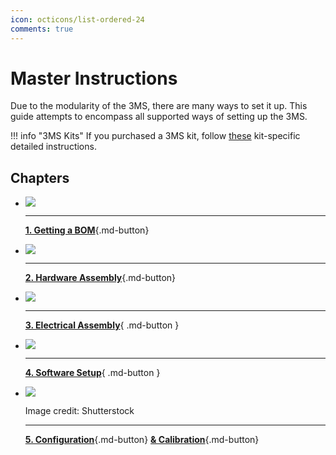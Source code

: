 ```yaml
---
icon: octicons/list-ordered-24
comments: true
---
```


<link rel="stylesheet" href="../assets/css/badges.css">

# Master Instructions

Due to the modularity of the 3MS, there are many ways to set it up. This guide attempts to encompass all supported ways of setting up the 3MS.

!!! info "3MS Kits"
    If you purchased a 3MS kit, follow [these](kits/index.md) kit-specific detailed instructions.

## Chapters

<div class="grid cards" markdown>

- [![](cart.png)](../setup/bom)

    ---

    [**1. Getting a BOM**](bom.md){.md-button}

- [![](https://media.printables.com/media/prints/1108644/images/9216280_de984a65-3c50-48c9-8b65-210f846f8b18_b5b7545c-3eb9-4bc8-a6c5-dec8cb7aa465/thumbs/inside/1600x1200/png/screenshot-2025-03-14-at-72728-am.webp)](assembly.md)

    ---

    [**2. Hardware Assembly**](assembly.md){.md-button}

- [![](step08a.jpeg)](../setup/assembly#wiring)

    ---

    [**3. Electrical Assembly**](../setup/assembly#wiring){ .md-button }

- [![](https://github.com/moggieuk/Happy-Hare/wiki/resources/happy_hare_logo.jpg)](https://github.com/moggieuk/Happy-Hare/wiki/Quick-Start-3MS)

    ---
    
    [**4. Software Setup**](https://github.com/moggieuk/Happy-Hare/wiki/Quick-Start-3MS){ .md-button }

- [![](https://www.shutterstock.com/image-photo/electronic-vernier-caliper-close-view-600nw-2290639641.jpg)](#)

    Image credit: Shutterstock

    ---

    [**5. Configuration**](config.md){.md-button}
    [**& Calibration**](calibration.md){.md-button}
</div>